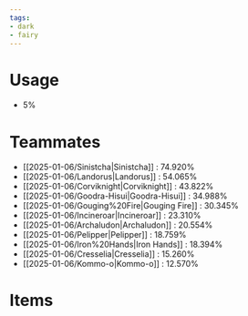 ```yaml
---
tags:
- dark
- fairy
---
```

# Usage
- 5%
# Teammates
- [[2025-01-06/Sinistcha|Sinistcha]] : 74.920%
- [[2025-01-06/Landorus|Landorus]] : 54.065%
- [[2025-01-06/Corviknight|Corviknight]] : 43.822%
- [[2025-01-06/Goodra-Hisui|Goodra-Hisui]] : 34.988%
- [[2025-01-06/Gouging%20Fire|Gouging Fire]] : 30.345%
- [[2025-01-06/Incineroar|Incineroar]] : 23.310%
- [[2025-01-06/Archaludon|Archaludon]] : 20.554%
- [[2025-01-06/Pelipper|Pelipper]] : 18.759%
- [[2025-01-06/Iron%20Hands|Iron Hands]] : 18.394%
- [[2025-01-06/Cresselia|Cresselia]] : 15.260%
- [[2025-01-06/Kommo-o|Kommo-o]] : 12.570%
# Items